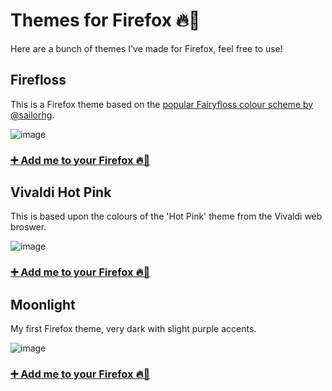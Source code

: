 # Themes for Firefox 🔥🦊
Here are a bunch of themes I've made for Firefox, feel free to use! 

## Firefloss

This is a Firefox theme based on the [popular Fairyfloss colour scheme by @sailorhg](https://sailorhg.github.io/fairyfloss/). 

![image](https://user-images.githubusercontent.com/26250962/120938725-3ead1e80-c70c-11eb-84eb-1e9820fdcc13.png)

### [➕ Add me to your Firefox 🔥🦊](https://addons.mozilla.org/en-US/firefox/addon/firefloss/)


## Vivaldi Hot Pink

This is based upon the colours of the 'Hot Pink' theme from the Vivaldi web broswer.

![image](https://user-images.githubusercontent.com/26250962/120938821-be3aed80-c70c-11eb-9807-5b9e0fb4c2fa.png)

### [➕ Add me to your Firefox 🔥🦊](https://addons.mozilla.org/en-US/firefox/addon/vivaldi-hot-pink/)

## Moonlight

My first Firefox theme, very dark with slight purple accents.

![image](https://user-images.githubusercontent.com/26250962/120938871-f4786d00-c70c-11eb-8dfa-3141bcd89e32.png)

### [➕ Add me to your Firefox 🔥🦊](https://addons.mozilla.org/en-US/firefox/addon/snuggle/)
